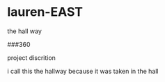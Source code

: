 # lauren-EAST
the hall way 

###360    
<script src='//vizor.io/static/scripts/vizor-360-embed.js' data-vizorurl='//vizor.io/embed/lauren/hallway'></script>
  
  project discrition 
  
  i call this the hallway because it was taken in the hall 

